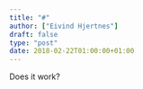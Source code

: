 ```yaml
---
title: "#"
author: ["Eivind Hjertnes"]
draft: false
type: "post"
date: 2018-02-22T01:00:00+01:00
---
```


Does it work?
